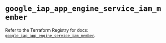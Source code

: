 # `google_iap_app_engine_service_iam_member`

Refer to the Terraform Registry for docs: [`google_iap_app_engine_service_iam_member`](https://registry.terraform.io/providers/hashicorp/google-beta/5.43.0/docs/resources/google_iap_app_engine_service_iam_member).
